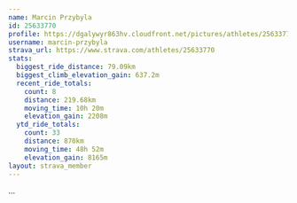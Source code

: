 ```yaml
---
name: Marcin Przybyla
id: 25633770
profile: https://dgalywyr863hv.cloudfront.net/pictures/athletes/25633770/12947173/2/large.jpg
username: marcin-przybyla
strava_url: https://www.strava.com/athletes/25633770
stats:
  biggest_ride_distance: 79.09km
  biggest_climb_elevation_gain: 637.2m
  recent_ride_totals:
    count: 8
    distance: 219.68km
    moving_time: 10h 20m
    elevation_gain: 2208m
  ytd_ride_totals:
    count: 33
    distance: 870km
    moving_time: 48h 52m
    elevation_gain: 8165m
layout: strava_member
--- 
```

...
